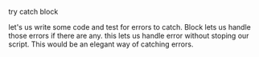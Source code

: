 try catch block

let's us write some code and test for errors to catch. Block lets us handle those errors if there are any.
this lets us handle error without stoping our script. This would be an elegant way of catching errors.
